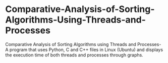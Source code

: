 # Comparative-Analysis-of-Sorting-Algorithms-Using-Threads-and-Processes
Comparative Analysis of Sorting Algorithms using Threads and Processes- A program that uses Python, C and C++ files in Linux (Ubuntu) and displays the execution time of both threads and processes through graphs.
